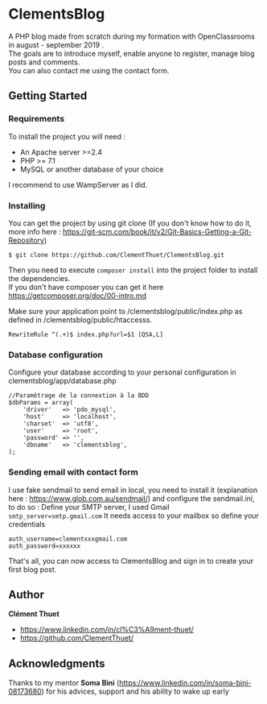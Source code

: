 # ClementsBlog
A PHP blog made from scratch during my formation with OpenClassrooms in august - september 2019 .<br>
The goals are to introduce myself, enable anyone to register, manage blog posts and comments.  <br>
You can also contact me using the contact form. 

## Getting Started

### Requirements
To install the project you will need :
* An Apache server >=2.4
* PHP >= 7.1
* MySQL or another database of your choice<br> 

I recommend to use WampServer as I did.

### Installing
You can get the project by using git clone (If you don't know how to do it, more info here : https://git-scm.com/book/it/v2/Git-Basics-Getting-a-Git-Repository)
```
$ git clone https://github.com/ClementThuet/ClementsBlog.git
```
Then you need to execute `composer install` into the project folder to install the dependencies.<br>
If you don't have composer you can get it here https://getcomposer.org/doc/00-intro.md

Make sure your application point to /clementsblog/public/index.php as defined in /clementsblog/public/htaccesss.
```
RewriteRule ^(.+)$ index.php?url=$1 [QSA,L]
```
### Database configuration
Configure your database according to your personal configuration in clementsblog/app/database.php

```
//Paramètrage de la connextion à la BDD
$dbParams = array(
    'driver'   => 'pdo_mysql',
    'host'     => 'localhost',
    'charset'  => 'utf8',
    'user'     => 'root',
    'password' => '',
    'dbname'   => 'clementsblog',
);
```
### Sending email with contact form
I use fake sendmail to send email in local, you need to install it (explanation here : https://www.glob.com.au/sendmail/) and configure the sendmail.ini, to do so :
Define your SMTP server, I used Gmail
``` smtp_server=smtp.gmail.com ```
It needs access to your mailbox so define your credentials<br>
``` 
auth_username=clementxxxgmail.com
auth_password=xxxxxx
```

That's all, you can now access to ClementsBlog and sign in to create your first blog post.

## Author
**Clément Thuet**
* https://www.linkedin.com/in/cl%C3%A9ment-thuet/
* https://github.com/ClementThuet/

## Acknowledgments
Thanks to my mentor **Soma Bini** (https://www.linkedin.com/in/soma-bini-08173680) for his advices, support and his ability to wake up early 
